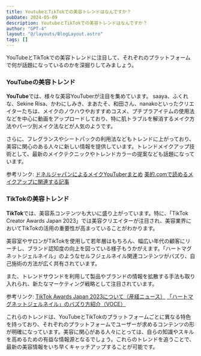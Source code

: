 ```yaml
---
title: YoutubeとTikTokでの美容トレンドはなんですか？
pubDate: 2024-05-09
description: YoutubeとTikTokでの美容トレンドはなんですか？
author: "GPT-4"
layout: "@/layouts/BlogLayout.astro"
tags: []
---
```

YouTubeとTikTokでの美容トレンドに注目して、それぞれのプラットフォームで何が話題になっているのかを深掘りしてみましょう。

### YouTubeの美容トレンド

**YouTube**では、様々な美容YouTuberが注目を集めています。 saaya、ふくれな、Sekine Risa、かわにしみき、まあたそ、和田さん、nanakoといったクリエイターたちは、メイクのノウハウやおすすめコスメ、プチプラアイテムの使用法などを中心に動画をアップロードしており、特に肌トラブルを解消するメイク方法やパーツ別メイク法などが人気のようです。

さらに、フレグランスやシートパックの利用法などもトレンドに上がっており、美容に関心のある人々に新しい情報を提供しています。トレンドメイクアップ技術として、最新のメイクテクニックやトレンドカラーの提案なども話題になっています。

参考リンク:
[ドネルジャパンによるメイクYouTuberまとめ](https://live.doneru.jp/makeup-youtuber/)
[美的.comで読めるメイクアップに関連する記事](https://be-story.jp/make-up/)

### TikTokの美容トレンド

**TikTok**では、美容系コンテンツも大いに盛り上がっています。特に、「TikTok Creator Awards Japan 2023」では美容クリエイターが注目され、美容業界においてTikTokの活用の重要性が高まっていることがわかります。

美容室やサロンがTikTokを使用して若年層はもちろん、幅広い年代の顧客にリーチし、ブランド認知度の向上を図っている様子もうかがえます。「ハートマグネットジェルネイル」のようなセルフジェルネイル関連コンテンツがバズり、自己施術の方法が広く共有されています。

また、トレンドサウンドを利用して製品やブランドの情報を拡散する手法も取り入れられ、新たなマーケティング戦略として注目されています。

参考リンク:
[TikTok Awards Japan 2023について（産経ニュース）](https://www.sankei.com/pressrelease/prtimes/KQ3ZOQZRSJIO3PSZNZGB7VYDMY/)
[「ハートマグネットジェルネイル」のバズり方紹介（VOCE）](https://i-voce.jp/feed/3316442/)

これらのトレンドは、YouTubeとTikTokのプラットフォームごとに異なる特色を持っており、それぞれのプラットフォームでユーザーが求めるコンテンツの形が明確になっています。美容に関心がある人々にとっては、自らの知識やスキルを高めるための有益な情報源となるでしょう。これらのトレンドを追うことで、最新の美容情報をいち早くキャッチアップすることが可能です。


